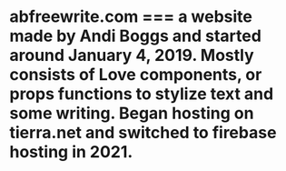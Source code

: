 # abfreewrite.com  === a website made by Andi Boggs and started around January 4, 2019. Mostly consists of Love components, or props functions to stylize text and some writing. Began hosting on tierra.net and switched to firebase hosting in 2021. 

